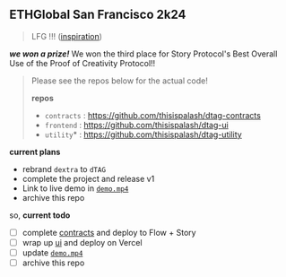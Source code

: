 ## ETHGlobal San Francisco 2k24
> LFG !!! ([inspiration](https://www.cs.cornell.edu/courses/cs3110/2016fa/a2/a2.html))

***we won a prize!*** We won the third place for Story Protocol's Best Overall Use of the Proof of Creativity Protocol!!

> Please see the repos below for the actual code!
> 
> **repos**
> 
> - `contracts` : https://github.com/thisispalash/dtag-contracts
> - `frontend` : https://github.com/thisispalash/dtag-ui
> - `utility`* : https://github.com/thisispalash/dtag-utility

**current plans**

- rebrand `dextra` to `dTAG`
- complete the project and release v1
- Link to live demo in [`demo.mp4`](./demo.mp4)
- archive this repo

so, **current todo**
- [ ] complete [contracts](https://github.com/thisispalash/dtag-contracts) and deploy to Flow + Story
- [ ] wrap up [ui](https://github.com/thisispalash/dtag-ui) and deploy on Vercel
- [ ] update [`demo.mp4`](./demo.mp4)
- [ ] archive this repo 
